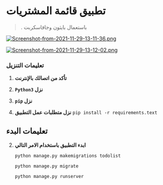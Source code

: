 # تطبيق قائمة المشتريات
> . باستعمال بايثون وجافاسكربت

[![Screenshot-from-2021-11-29-13-11-36.png](https://i.postimg.cc/d3VM3M2F/Screenshot-from-2021-11-29-13-11-36.png)](https://postimg.cc/VrpZZVZZ)

[![Screenshot-from-2021-11-29-13-12-02.png](https://i.postimg.cc/R0Bd0hhc/Screenshot-from-2021-11-29-13-12-02.png)](https://postimg.cc/sMT76VpX)

### تعليمات التنزيل

1. **تأكد من اتصالك بالإنترنت**

2. **`Python3` نزل**

3. **`pip` نزل**

4. **نزل متطلبات عمل التطبيق**
    `pip install -r requirements.text`

## تعليمات البدء

2. **ابدء التطبيق باستخدام الامر التالي**

    `python manage.py makemigrations todolist`

    `python manage.py migrate`
    
    `python manage.py runserver`
